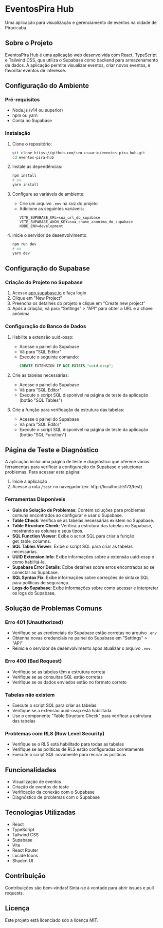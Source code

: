 # EventosPira Hub

Uma aplicação para visualização e gerenciamento de eventos na cidade de Piracicaba.

## Sobre o Projeto

EventosPira Hub é uma aplicação web desenvolvida com React, TypeScript e Tailwind CSS, que utiliza o Supabase como backend para armazenamento de dados. A aplicação permite visualizar eventos, criar novos eventos, e favoritar eventos de interesse.

## Configuração do Ambiente

### Pré-requisitos

- Node.js (v14 ou superior)
- npm ou yarn
- Conta no Supabase

### Instalação

1. Clone o repositório:
   ```bash
   git clone https://github.com/seu-usuario/eventos-pira-hub.git
   cd eventos-pira-hub
   ```

2. Instale as dependências:
   ```bash
   npm install
   # ou
   yarn install
   ```

3. Configure as variáveis de ambiente:
   - Crie um arquivo `.env` na raiz do projeto
   - Adicione as seguintes variáveis:
     ```
     VITE_SUPABASE_URL=sua_url_do_supabase
     VITE_SUPABASE_ANON_KEY=sua_chave_anonima_do_supabase
     NODE_ENV=development
     ```

4. Inicie o servidor de desenvolvimento:
   ```bash
   npm run dev
   # ou
   yarn dev
   ```

## Configuração do Supabase

### Criação do Projeto no Supabase

1. Acesse [app.supabase.io](https://app.supabase.io) e faça login
2. Clique em "New Project"
3. Preencha os detalhes do projeto e clique em "Create new project"
4. Após a criação, vá para "Settings" > "API" para obter a URL e a chave anônima

### Configuração do Banco de Dados

1. Habilite a extensão uuid-ossp:
   - Acesse o painel do Supabase
   - Vá para "SQL Editor"
   - Execute o seguinte comando:
     ```sql
     CREATE EXTENSION IF NOT EXISTS "uuid-ossp";
     ```

2. Crie as tabelas necessárias:
   - Acesse o painel do Supabase
   - Vá para "SQL Editor"
   - Execute o script SQL disponível na página de teste da aplicação (botão "SQL Tables")

3. Crie a função para verificação da estrutura das tabelas:
   - Acesse o painel do Supabase
   - Vá para "SQL Editor"
   - Execute o script SQL disponível na página de teste da aplicação (botão "SQL Function")

## Página de Teste e Diagnóstico

A aplicação inclui uma página de teste e diagnóstico que oferece várias ferramentas para verificar a configuração do Supabase e solucionar problemas. Para acessar esta página:

1. Inicie a aplicação
2. Acesse a rota `/test` no navegador (ex: http://localhost:5173/test)

### Ferramentas Disponíveis

- **Guia de Solução de Problemas**: Contém soluções para problemas comuns encontrados ao configurar e usar o Supabase.
- **Table Check**: Verifica se as tabelas necessárias existem no Supabase.
- **Table Structure Check**: Verifica a estrutura das tabelas no Supabase, mostrando as colunas e seus tipos.
- **SQL Function Viewer**: Exibe o script SQL para criar a função get_table_columns.
- **SQL Tables Viewer**: Exibe o script SQL para criar as tabelas necessárias.
- **UUID Extension Info**: Exibe informações sobre a extensão uuid-ossp e como habilitá-la.
- **Supabase Error Details**: Exibe detalhes sobre erros encontrados ao se conectar ao Supabase.
- **SQL Syntax Fix**: Exibe informações sobre correções de sintaxe SQL para políticas de segurança.
- **Logs do Supabase**: Exibe informações sobre como acessar e interpretar os logs do Supabase.

## Solução de Problemas Comuns

### Erro 401 (Unauthorized)

- Verifique se as credenciais do Supabase estão corretas no arquivo `.env`
- Obtenha novas credenciais no painel do Supabase em "Settings" > "API"
- Reinicie o servidor de desenvolvimento após atualizar o arquivo `.env`

### Erro 400 (Bad Request)

- Verifique se as tabelas têm a estrutura correta
- Verifique se as consultas SQL estão corretas
- Verifique se os dados enviados estão no formato correto

### Tabelas não existem

- Execute o script SQL para criar as tabelas
- Verifique se a extensão uuid-ossp está habilitada
- Use o componente "Table Structure Check" para verificar a estrutura das tabelas

### Problemas com RLS (Row Level Security)

- Verifique se o RLS está habilitado para todas as tabelas
- Verifique se as políticas de RLS estão configuradas corretamente
- Execute o script SQL novamente para recriar as políticas

## Funcionalidades

- Visualização de eventos
- Criação de eventos de teste
- Verificação da conexão com o Supabase
- Diagnóstico de problemas com o Supabase

## Tecnologias Utilizadas

- React
- TypeScript
- Tailwind CSS
- Supabase
- Vite
- React Router
- Lucide Icons
- Shadcn UI

## Contribuição

Contribuições são bem-vindas! Sinta-se à vontade para abrir issues e pull requests.

## Licença

Este projeto está licenciado sob a licença MIT.
